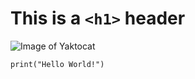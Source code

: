 # This is a `<h1>` header

![Image of Yaktocat](https://octodex.github.com/images/yaktocat.png)

```
print("Hello World!")
```
